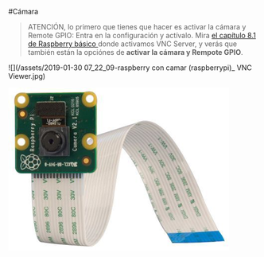 #Cámara
>ATENCIÓN, lo primero que tienes que hacer es activar la cámara y Remote GPIO: Entra en la configuración y actívalo. Mira [el capítulo 8.1 de Raspberry básico ](https://catedu.gitbooks.io/raspberry-muy-basico/content/8-vnc/81-vnc-server.html)donde activamos VNC Server, y verás que también están la opciónes de **activar la cámara y Rempote GPIO**.

![](/assets/2019-01-30 07_22_09-raspberry con camar (raspberrypi)_ VNC Viewer.jpg)


![](/assets/camara.jpg)
